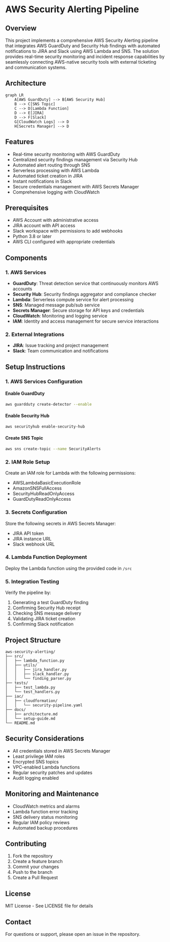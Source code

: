 # AWS Security Alerting Pipeline

## Overview
This project implements a comprehensive AWS Security Alerting pipeline that integrates AWS GuardDuty and Security Hub findings with automated notifications to JIRA and Slack using AWS Lambda and SNS. The solution provides real-time security monitoring and incident response capabilities by seamlessly connecting AWS-native security tools with external ticketing and communication systems.

## Architecture
```mermaid
graph LR
    A[AWS GuardDuty] --> B[AWS Security Hub]
    B --> C[SNS Topic]
    C --> D[Lambda Function]
    D --> E[JIRA]
    D --> F[Slack]
    G[CloudWatch Logs] --> D
    H[Secrets Manager] --> D
```

## Features
- Real-time security monitoring with AWS GuardDuty
- Centralized security findings management via Security Hub
- Automated alert routing through SNS
- Serverless processing with AWS Lambda
- Automated ticket creation in JIRA
- Instant notifications in Slack
- Secure credentials management with AWS Secrets Manager
- Comprehensive logging with CloudWatch

## Prerequisites
- AWS Account with administrative access
- JIRA account with API access
- Slack workspace with permissions to add webhooks
- Python 3.8 or later
- AWS CLI configured with appropriate credentials

## Components

### 1. AWS Services
- **GuardDuty**: Threat detection service that continuously monitors AWS accounts
- **Security Hub**: Security findings aggregator and compliance checker
- **Lambda**: Serverless compute service for alert processing
- **SNS**: Managed message pub/sub service
- **Secrets Manager**: Secure storage for API keys and credentials
- **CloudWatch**: Monitoring and logging service
- **IAM**: Identity and access management for secure service interactions

### 2. External Integrations
- **JIRA**: Issue tracking and project management
- **Slack**: Team communication and notifications

## Setup Instructions

### 1. AWS Services Configuration

#### Enable GuardDuty
```bash
aws guardduty create-detector --enable
```

#### Enable Security Hub
```bash
aws securityhub enable-security-hub
```

#### Create SNS Topic
```bash
aws sns create-topic --name SecurityAlerts
```

### 2. IAM Role Setup
Create an IAM role for Lambda with the following permissions:
- AWSLambdaBasicExecutionRole
- AmazonSNSFullAccess
- SecurityHubReadOnlyAccess
- GuardDutyReadOnlyAccess

### 3. Secrets Configuration
Store the following secrets in AWS Secrets Manager:
- JIRA API token
- JIRA instance URL
- Slack webhook URL

### 4. Lambda Function Deployment
Deploy the Lambda function using the provided code in `/src`

### 5. Integration Testing
Verify the pipeline by:
1. Generating a test GuardDuty finding
2. Confirming Security Hub receipt
3. Checking SNS message delivery
4. Validating JIRA ticket creation
5. Confirming Slack notification

## Project Structure
```
aws-security-alerting/
├── src/
│   ├── lambda_function.py
│   ├── utils/
│   │   ├── jira_handler.py
│   │   ├── slack_handler.py
│   │   └── finding_parser.py
├── tests/
│   ├── test_lambda.py
│   └── test_handlers.py
├── iac/
│   ├── cloudformation/
│   │   └── security-pipeline.yaml
├── docs/
│   ├── architecture.md
│   └── setup-guide.md
└── README.md
```

## Security Considerations
- All credentials stored in AWS Secrets Manager
- Least privilege IAM roles
- Encrypted SNS topics
- VPC-enabled Lambda functions
- Regular security patches and updates
- Audit logging enabled

## Monitoring and Maintenance
- CloudWatch metrics and alarms
- Lambda function error tracking
- SNS delivery status monitoring
- Regular IAM policy reviews
- Automated backup procedures

## Contributing
1. Fork the repository
2. Create a feature branch
3. Commit your changes
4. Push to the branch
5. Create a Pull Request

## License
MIT License - See LICENSE file for details

## Contact
For questions or support, please open an issue in the repository. 